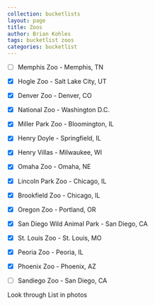```yaml
---
collection: bucketlists
layout: page
title: Zoos
author: Brian Kohles
tags: bucketlist zoos
categories: bucketlist
---
```


- [ ] Memphis Zoo - Memphis, TN
- [x] Hogle Zoo - Salt Lake City, UT
- [x] Denver Zoo - Denver, CO
- [x] National Zoo - Washington D.C.
- [x] Miller Park Zoo - Bloomington, IL
- [x] Henry Doyle - Springfield, IL
- [x] Henry Villas - Milwaukee, WI
- [x] Omaha Zoo - Omaha, NE
- [x] Lincoln Park Zoo - Chicago, IL
- [x] Brookfield Zoo - Chicago, IL
- [x] Oregon Zoo - Portland, OR
- [x] San Diego Wild Animal Park - San Diego, CA
- [x] St. Louis Zoo - St. Louis, MO
- [X] Peoria Zoo - Peoria, IL
- [x] Phoenix Zoo - Phoenix, AZ
- [ ] Sandiego Zoo - San Diego, CA


Look through List in photos
